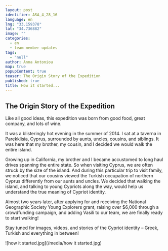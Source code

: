```yaml
---
layout: post
identifier: ASA_4_28_16
language: en
lng: "33.159378"
lat: "34.736882"
image: ""
categories: 
  - en
  - team member updates
tags: 
  - "null"
author: Anna Antoniou
map: true
popupContent: true
teaser: The Origin Story of the Expedition
published: true
title: How it started...
---
```

## The Origin Story of the Expedition

Like all good ideas, this expedition was born from good food, great company, and lots of wine.  

It was a blisteringly hot evening in the summer of 2014. I sat at a taverna in Parekklisia, Cyprus, surrounded by aunts, uncles, cousins, and siblings. It was here that my brother, my cousin, and I decided we would walk the entire island. 

Growing up in California, my brother and I became accustomed to long haul drives spanning the entire state.  So when visiting Cyprus, we are often struck by the size of the island. And during this particular trip to visit family, we noticed that our cousins viewed the Turkish occupation of northern Cyprus differently from our aunts and uncles. We decided that walking the island, and talking to young Cypriots along the way, would help us understand the true meaning of Cypriot identity.  

Almost two years later, after applying for and receiving the National Geographic Society Young Explorers grant, raising over $6,000 through a crowdfunding campaign, and adding Vasili to our team, we are finally ready to start walking!

Stay tuned for images, videos, and stories of the Cypriot identity – Greek, Turkish and everything in between!

![how it started.jpg](/media/how it started.jpg)